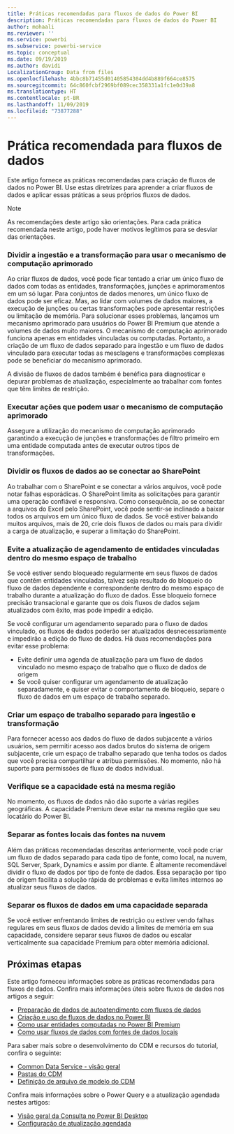 ```yaml
---
title: Práticas recomendadas para fluxos de dados do Power BI
description: Práticas recomendadas para fluxos de dados do Power BI
author: mohaali
ms.reviewer: ''
ms.service: powerbi
ms.subservice: powerbi-service
ms.topic: conceptual
ms.date: 09/19/2019
ms.author: davidi
LocalizationGroup: Data from files
ms.openlocfilehash: 4bbc8b71455d01405854304dd4b889f664ce8575
ms.sourcegitcommit: 64c860fcbf2969bf089cec358331a1fc1e0d39a8
ms.translationtype: HT
ms.contentlocale: pt-BR
ms.lasthandoff: 11/09/2019
ms.locfileid: "73877288"
---
```

# <a name="dataflows-best-practice"></a>Prática recomendada para fluxos de dados

Este artigo fornece as práticas recomendadas para criação de fluxos de dados no Power BI. Use estas diretrizes para aprender a criar fluxos de dados e aplicar essas práticas a seus próprios fluxos de dados.

> [!NOTE]
> As recomendações deste artigo são orientações. Para cada prática recomendada neste artigo, pode haver motivos legítimos para se desviar das orientações. 
> 
> 

### <a name="split-ingestion-and-transformation-to-use-the-enhanced-compute-engine"></a>Dividir a ingestão e a transformação para usar o mecanismo de computação aprimorado

Ao criar fluxos de dados, você pode ficar tentado a criar um único fluxo de dados com todas as entidades, transformações, junções e aprimoramentos em um só lugar. Para conjuntos de dados menores, um único fluxo de dados pode ser eficaz. Mas, ao lidar com volumes de dados maiores, a execução de junções ou certas transformações pode apresentar restrições ou limitação de memória. Para solucionar esses problemas, lançamos um mecanismo aprimorado para usuários do Power BI Premium que atende a volumes de dados muito maiores. O mecanismo de computação aprimorado funciona apenas em entidades vinculadas ou computadas. Portanto, a criação de um fluxo de dados separado para ingestão e um fluxo de dados vinculado para executar todas as mesclagens e transformações complexas pode se beneficiar do mecanismo aprimorado.

A divisão de fluxos de dados também é benéfica para diagnosticar e depurar problemas de atualização, especialmente ao trabalhar com fontes que têm limites de restrição.

### <a name="perform-actions-that-can-use-the-enhanced-compute-engine"></a>Executar ações que podem usar o mecanismo de computação aprimorado

Assegure a utilização do mecanismo de computação aprimorado garantindo a execução de junções e transformações de filtro primeiro em uma entidade computada antes de executar outros tipos de transformações.

### <a name="split-dataflows-when-connecting-to-sharepoint"></a>Dividir os fluxos de dados ao se conectar ao SharePoint

Ao trabalhar com o SharePoint e se conectar a vários arquivos, você pode notar falhas esporádicas. O SharePoint limita as solicitações para garantir uma operação confiável e responsiva. Como consequência, ao se conectar a arquivos do Excel pelo SharePoint, você pode sentir-se inclinado a baixar todos os arquivos em um único fluxo de dados. Se você estiver baixando muitos arquivos, mais de 20, crie dois fluxos de dados ou mais para dividir a carga de atualização, e superar a limitação do SharePoint.

### <a name="avoid-scheduling-refresh-for-linked-entities-inside-the-same-workspace"></a>Evite a atualização de agendamento de entidades vinculadas dentro do mesmo espaço de trabalho

Se você estiver sendo bloqueado regularmente em seus fluxos de dados que contêm entidades vinculadas, talvez seja resultado do bloqueio do fluxo de dados dependente e correspondente dentro do mesmo espaço de trabalho durante a atualização do fluxo de dados. Esse bloqueio fornece precisão transacional e garante que os dois fluxos de dados sejam atualizados com êxito, mas pode impedir a edição. 

Se você configurar um agendamento separado para o fluxo de dados vinculado, os fluxos de dados poderão ser atualizados desnecessariamente e impedirão a edição do fluxo de dados. Há duas recomendações para evitar esse problema: 

* Evite definir uma agenda de atualização para um fluxo de dados vinculado no mesmo espaço de trabalho que o fluxo de dados de origem
* Se você quiser configurar um agendamento de atualização separadamente, e quiser evitar o comportamento de bloqueio, separe o fluxo de dados em um espaço de trabalho separado.

### <a name="create-a-separate-workspace-for-ingestion-transformation"></a>Criar um espaço de trabalho separado para ingestão e transformação

Para fornecer acesso aos dados do fluxo de dados subjacente a vários usuários, sem permitir acesso aos dados brutos do sistema de origem subjacente, crie um espaço de trabalho separado que tenha todos os dados que você precisa compartilhar e atribua permissões. No momento, não há suporte para permissões de fluxo de dados individual.

### <a name="ensure-capacity-is-in-the-same-region"></a>Verifique se a capacidade está na mesma região

No momento, os fluxos de dados não dão suporte a várias regiões geográficas. A capacidade Premium deve estar na mesma região que seu locatário do Power BI.

### <a name="separate-on-premises-sources-from-cloud-sources"></a>Separar as fontes locais das fontes na nuvem

Além das práticas recomendadas descritas anteriormente, você pode criar um fluxo de dados separado para cada tipo de fonte, como local, na nuvem, SQL Server, Spark, Dynamics e assim por diante. É altamente recomendável dividir o fluxo de dados por tipo de fonte de dados. Essa separação por tipo de origem facilita a solução rápida de problemas e evita limites internos ao atualizar seus fluxos de dados.

### <a name="separate-dataflows-into-a-separate-capacity"></a>Separar os fluxos de dados em uma capacidade separada

Se você estiver enfrentando limites de restrição ou estiver vendo falhas regulares em seus fluxos de dados devido a limites de memória em sua capacidade, considere separar seus fluxos de dados ou escalar verticalmente sua capacidade Premium para obter memória adicional.

## <a name="next-steps"></a>Próximas etapas

Este artigo forneceu informações sobre as práticas recomendadas para fluxos de dados. Confira mais informações úteis sobre fluxos de dados nos artigos a seguir:

* [Preparação de dados de autoatendimento com fluxos de dados](service-dataflows-overview.md)
* [Criação e uso de fluxos de dados no Power BI](service-dataflows-create-use.md)
* [Como usar entidades computadas no Power BI Premium](service-dataflows-computed-entities-premium.md)
* [Como usar fluxos de dados com fontes de dados locais](service-dataflows-on-premises-gateways.md)

Para saber mais sobre o desenvolvimento do CDM e recursos do tutorial, confira o seguinte:
* [Common Data Service - visão geral ](https://docs.microsoft.com/powerapps/common-data-model/overview)
* [Pastas do CDM](https://go.microsoft.com/fwlink/?linkid=2045304)
* [Definição de arquivo de modelo do CDM](https://go.microsoft.com/fwlink/?linkid=2045521)


Confira mais informações sobre o Power Query e a atualização agendada nestes artigos:
* [Visão geral da Consulta no Power BI Desktop](desktop-query-overview.md)
* [Configuração de atualização agendada](refresh-scheduled-refresh.md)
